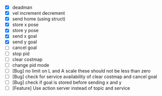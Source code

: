- [x] deadman
- [x] vel increment decrement
- [x] send home (using struct)
- [x] store x pose
- [x] store y pose
- [x] send x goal
- [x] send y goal
- [ ] cancel goal
- [ ] stop pid 
- [ ] clear costmap
- [ ] change pid mode
- [ ] [Bug] no limit on L and A scale these should not be less than zero
- [ ] [Bug] check for service availability of clear costmap and cancel goal
- [ ] [Bug] check if goal is stored before sending x and y
- [ ] [Feature] Use action server instead of topic and service